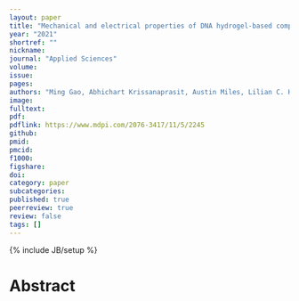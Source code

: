 ```yaml
---
layout: paper
title: "Mechanical and electrical properties of DNA hydrogel-based composites containing self-assembled three-dimensional nanocircuits"
year: "2021"
shortref: ""
nickname: 
journal: "Applied Sciences"
volume: 
issue: 
pages: 
authors: "Ming Gao, Abhichart Krissanaprasit, Austin Miles, Lilian C. Hsiao,and Thomas H. LaBean"
image: 
fulltext: 
pdf: 
pdflink: https://www.mdpi.com/2076-3417/11/5/2245
github: 
pmid: 
pmcid: 
f1000: 
figshare: 
doi: 
category: paper
subcategories: 
published: true
peerreview: true
review: false
tags: []
---
```

{% include JB/setup %}

# Abstract 
